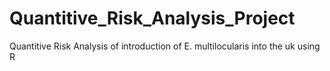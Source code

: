 # Quantitive_Risk_Analysis_Project
Quantitive Risk Analysis of introduction of E. multilocularis into the uk using R
